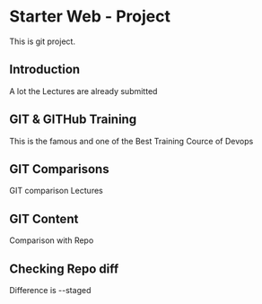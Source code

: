 # Starter Web - Project
This is git project.

## Introduction
A lot the Lectures are already submitted

## GIT & GITHub Training
This is the famous and one of the Best Training Cource of Devops

## GIT Comparisons
GIT comparison Lectures

## GIT  Content
Comparison with Repo

## Checking Repo diff
Difference is --staged